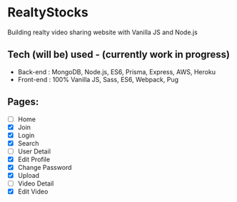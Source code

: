 # RealtyStocks

Building realty video sharing website with Vanilla JS and Node.js

## Tech (will be) used - (currently work in progress)

- Back-end : MongoDB, Node.js, ES6, Prisma, Express, AWS, Heroku
- Front-end : 100% Vanilla JS, Sass, ES6, Webpack, Pug

## Pages:

- [ ] Home
- [x] Join
- [x] Login
- [x] Search
- [ ] User Detail
- [x] Edit Profile
- [x] Change Password
- [x] Upload
- [ ] Video Detail
- [x] Edit Video

